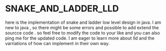 # SNAKE_AND_LADDER_LLD
here is the implementation of snake and ladder low level design in java.
I am new to java , so there might be some errors and possible to add extend the sourcce code . so feel free to modify  the code to your like and you can also ping me for the updated code.
I am eager to learn more about lld and the varriations of how can implement in their own way.
